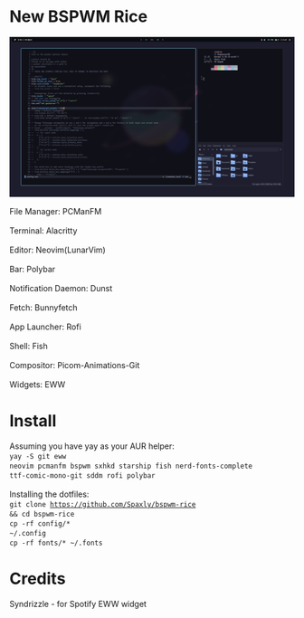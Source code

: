 # New BSPWM Rice

![Screenshot](https://github.com/Spaxly/BSPWM-rice/blob/main/assets/screenshot.png?raw=true)

File Manager: PCManFM
  <br><br>
    Terminal: Alacritty
  <br><br>
    Editor: Neovim(LunarVim)
  <br><br>
    Bar: Polybar
  <br><br>
    Notification Daemon: Dunst
  <br><br>
    Fetch: Bunnyfetch
  <br><br>
    App Launcher: Rofi
  <br><br>
    Shell: Fish
  <br><br>
    Compositor: Picom-Animations-Git
  <br><br>
    Widgets: EWW

# Install
Assuming you have yay as your AUR helper:
<br>
<code>yay -S git eww neovim pcmanfm bspwm sxhkd starship fish nerd-fonts-complete ttf-comic-mono-git sddm rofi polybar</code>
<br>
<br>
Installing the dotfiles:
<br>
<code>git clone https://github.com/Spaxly/bspwm-rice && cd bspwm-rice</code>
<br>
<code>cp -rf config/* ~/.config</code>
<br>
<code>cp -rf fonts/* ~/.fonts</code>

# Credits
Syndrizzle - for Spotify EWW widget
